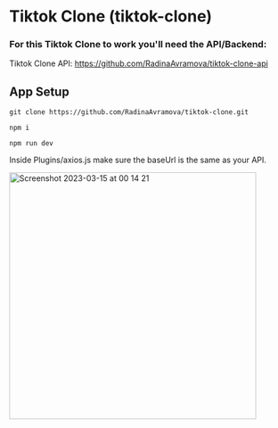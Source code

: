 # Tiktok Clone (tiktok-clone)

### For this Tiktok Clone to work you'll need the API/Backend:

Tiktok Clone API: https://github.com/RadinaAvramova/tiktok-clone-api

## App Setup

```
git clone https://github.com/RadinaAvramova/tiktok-clone.git

npm i

npm run dev
```
Inside Plugins/axios.js make sure the baseUrl is the same as your API.

<img width="443" alt="Screenshot 2023-03-15 at 00 14 21" src="https://user-images.githubusercontent.com/108229029/225085615-529afbca-8cb8-4ed4-bf5b-54ba6f827f36.png">
